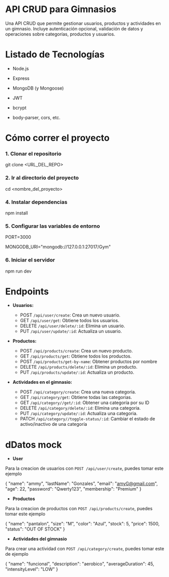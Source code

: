 <h1>API CRUD para Gimnasios</h1>
Una API CRUD que permite gestionar usuarios, productos y actividades en un gimnasio. Incluye autenticación opcional, validación de datos y operaciones sobre categorías, productos y usuarios.
<h1>Listado de Tecnologías</h1>

- Node.js

- Express

- MongoDB (y Mongoose)

- JWT

- bcrypt

- body-parser, cors, etc.

<h1>Cómo correr el proyecto</h1>
<h3>1. Clonar el repositorio</h3>

git clone <URL_DEL_REPO>

<h3>2. Ir al directorio del proyecto</h3>

cd <nombre_del_proyecto>

<h3>4. Instalar dependencias</h3>

npm install

<h3>5. Configurar las variables de entorno</h3>

PORT=3000

MONGODB_URI="mongodb://127.0.0.1:27017/Gym"

<h3>6. Iniciar el servidor</h3>

npm run dev

<h1>Endpoints</h1>

- **Usuarios:**
  - POST `/api/user/create`: Crea un nuevo usuario.
  - GET `/api/user/get`: Obtiene todos los usuarios.
  - DELETE `/api/user/delete/:id`: Elimina un usuario.
  - PUT `/api/user/update/:id`: Actualiza un usuario.
    
- **Productos:**
  - POST `/api/products/create`: Crea un nuevo producto.
  - GET `/api/products/get`: Obtiene todos los productos.
  - POST `/api/products/get-by-name`: Obtener productos por nombre
  - DELETE `/api/products/delete/:id`: Elimina un producto.
  - PUT `/api/products/update/:id`: Actualiza un producto.

- **Actividades en el gimnasio:**
  - POST `/api/category/create`: Crea una nueva categoria.
  - GET `/api/category/get`: Obtiene todas las categorias.
  - GET `/api/category//get/:id`: Obtener una categoría por su ID
  - DELETE `/api/category/delete/:id`: Elimina una categoria.
  - PUT `/api/category/update/:id`: Actualiza una categoria.
  - PATCH `/api/category//toggle-status/:id`: Cambiar el estado de activo/inactivo de una categoría

<h1>dDatos mock</h1>

- **User**

Para la creacion de usuarios con  `POST /api/user/create`, puedes tomar este ejemplo

{
  "name": "ammy",
  "lastName": "Gonzales",
  "email": "amyG@gmail.com",
  "age": 22,
  "password": "Qwerty123",
  "membership": "Premium"
}

- **Productos**

Para la creacion de productos con `POST /api/products/create`, puedes tomar este ejemplo

{
  "name": "pantalon",
  "size": "M",
  "color": "Azul",
  "stock": 5,
  "price": 1500,
  "status": "OUT OF STOCK"
}

- **Actividades del gimnasio**

Para crear una actividad con `POST /api/category/create`, puedes tomar este de ejemplo

{
  "name": "funcional",
  "description": "aerobico",
  "averageDuration": 45,
  "intensityLevel": "LOW"
}
